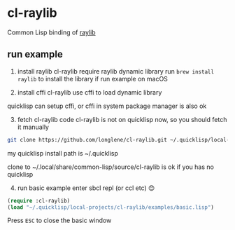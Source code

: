 # cl-raylib
Common Lisp binding of [raylib](https://www.raylib.com/)

## run example
1. install raylib
cl-raylib require raylib dynamic library
run `brew install raylib` to install the library if run example on macOS

2. install cffi
cl-raylib use cffi to load dynamic library

quicklisp can setup cffi, or cffi in system package manager is also ok

3. fetch cl-raylib code
cl-raylib is not on quicklisp now, so you should fetch it manually

```bash
git clone https://github.com/longlene/cl-raylib.git ~/.quicklisp/local-projects/cl-raylib
```
my quicklisp install path is ~/.quicklisp

clone to ~/.local/share/common-lisp/source/cl-raylib is ok if you has no quicklisp

4. run basic example
enter sbcl repl (or ccl etc) :blush:
```lisp
(require :cl-raylib)
(load "~/.quicklisp/local-projects/cl-raylib/examples/basic.lisp")
```
Press `ESC` to close the basic window
